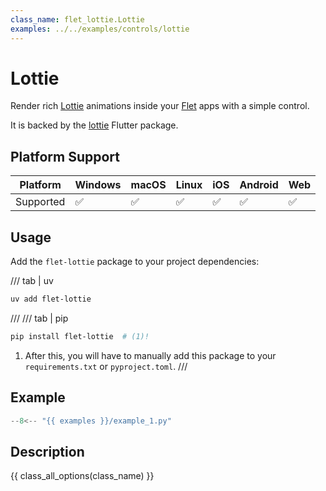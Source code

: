 ```yaml
---
class_name: flet_lottie.Lottie
examples: ../../examples/controls/lottie
---
```


# Lottie

Render rich [Lottie](https://airbnb.design/lottie/) animations inside your [Flet](https://flet.dev) apps with a simple control.

It is backed by the [lottie](https://pub.dev/packages/lottie) Flutter package.

## Platform Support

| Platform | Windows | macOS | Linux | iOS | Android | Web |
|----------|---------|-------|-------|-----|---------|-----|
| Supported|    ✅    |   ✅   |   ✅   |  ✅  |    ✅    |  ✅  |

## Usage

Add the `flet-lottie` package to your project dependencies:

/// tab | uv
```bash
uv add flet-lottie
```

///
/// tab | pip
```bash
pip install flet-lottie  # (1)!
```

1. After this, you will have to manually add this package to your `requirements.txt` or `pyproject.toml`.
///

## Example

```python
--8<-- "{{ examples }}/example_1.py"
```

## Description

{{ class_all_options(class_name) }}
